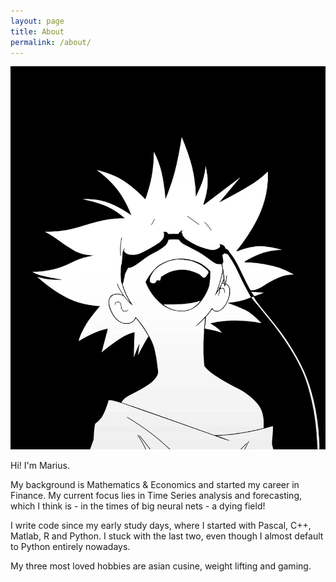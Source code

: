 ```yaml
---
layout: page
title: About
permalink: /about/
---
```


<div class="about-page">
  <div class="about-image">
      <img src="/assets/images/bersten.png" alt="About Me">

  </div>
  <div class="about-text">
      <p>Hi! I'm Marius.</p>
      <p>My background is Mathematics & Economics and started my career in Finance.
      My current focus lies in Time Series analysis and forecasting, which I think is - in the times of big neural nets - a dying field!</p>
      <p>I write code since my early study days, where I started with Pascal, C++, Matlab, R and Python. I stuck with the last two, even though I almost default to Python entirely nowadays.</p>
      <p>My three most loved hobbies are asian cusine, weight lifting and gaming.</p>
  </div>
</div>
